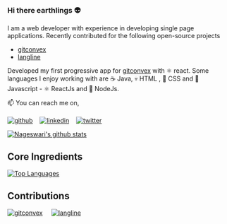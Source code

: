 ### Hi there earthlings :alien:

I am a web developer with experience in developing single page applications. Recently contributed for the following open-source projects 

- [gitconvex](https://github.com/neel1996/gitconvex)
- [langline](https://github.com/neel1996/langline) 

Developed my first progressive app for [gitconvex](https://gitconvex.com/) with :atom_symbol: react. Some languages I enjoy working with are :coffee: Java, :skull: HTML , :nail_care: CSS and :brain: Javascript - :atom_symbol: ReactJs and :leaves: NodeJs.

📫 You can reach me on,
<br>
<br>
[![github](https://img.icons8.com/cute-clipart/64/000000/github.png)](https://github.com/Nageswari-droid)&nbsp; &nbsp;
[![linkedin](https://img.icons8.com/cute-clipart/64/000000/linkedin.png)](https://www.linkedin.com/in/nageswari-sv)&nbsp; &nbsp;
[![twitter](https://img.icons8.com/cute-clipart/64/000000/twitter.png)](https://twitter.com/coolnacha99)

[![Nageswari's github stats](https://github-readme-stats.vercel.app/api?username=Nageswari-droid&count_private=true&theme=merko)](https://github.com/Nageswari-droid)

## Core Ingredients

[![Top Languages](https://github-readme-stats.vercel.app/api/top-langs/?username=Nageswari-droid&layout=compact&theme=merko)](https://github.com/Nageswari-droid)

## Contributions

[![gitconvex](https://github-readme-stats-git-master.neel1996.vercel.app/api/pin/?username=neel1996&repo=gitconvex&theme=merko)](https://github.com/neel1996/gitconvex)
&nbsp; &nbsp;
[![langline](https://github-readme-stats-git-master.neel1996.vercel.app/api/pin/?username=neel1996&repo=langline&theme=merko)](https://github.com/neel1996/langline)
